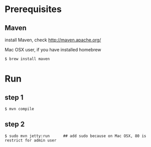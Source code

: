 Prerequisites
=======
Maven 
-------
install Maven, check http://maven.apache.org/

Mac OSX user, if you have installed homebrew

	$ brew install maven


Run
=======
step 1
-------

	$ mvn compile


step 2
-------
	$ sudo mvn jetty:run      ## add sudo because on Mac OSX, 80 is restrict for admin user